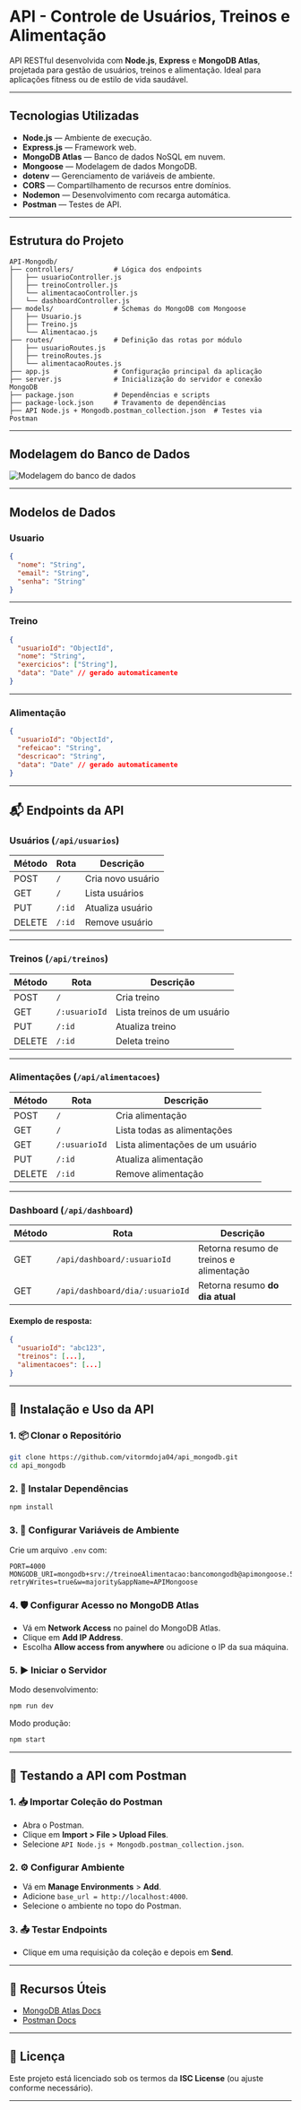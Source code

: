 
# API - Controle de Usuários, Treinos e Alimentação

API RESTful desenvolvida com **Node.js**, **Express** e **MongoDB Atlas**, projetada para gestão de usuários, treinos e alimentação. Ideal para aplicações fitness ou de estilo de vida saudável.

---

## Tecnologias Utilizadas

- **Node.js** — Ambiente de execução.
- **Express.js** — Framework web.
- **MongoDB Atlas** — Banco de dados NoSQL em nuvem.
- **Mongoose** — Modelagem de dados MongoDB.
- **dotenv** — Gerenciamento de variáveis de ambiente.
- **CORS** — Compartilhamento de recursos entre domínios.
- **Nodemon** — Desenvolvimento com recarga automática.
- **Postman** — Testes de API.

---

## Estrutura do Projeto

```
API-Mongodb/
├── controllers/          # Lógica dos endpoints
│   ├── usuarioController.js
│   ├── treinoController.js
│   └── alimentacaoController.js
│   └── dashboardController.js
├── models/               # Schemas do MongoDB com Mongoose
│   ├── Usuario.js
│   ├── Treino.js
│   └── Alimentacao.js
├── routes/               # Definição das rotas por módulo
│   ├── usuarioRoutes.js
│   ├── treinoRoutes.js
│   └── alimentacaoRoutes.js
├── app.js                # Configuração principal da aplicação
├── server.js             # Inicialização do servidor e conexão MongoDB
├── package.json          # Dependências e scripts
├── package-lock.json     # Travamento de dependências
├── API Node.js + Mongodb.postman_collection.json  # Testes via Postman
```

---

## Modelagem do Banco de Dados

![Modelagem do banco de dados](imagens/2cb275e1-5f07-4370-92f1-18ec861a8029.jpeg)

---

## Modelos de Dados

### Usuario

```json
{
  "nome": "String",
  "email": "String",
  "senha": "String"
}
```

---

### Treino

```json
{
  "usuarioId": "ObjectId",
  "nome": "String",
  "exercicios": ["String"],
  "data": "Date" // gerado automaticamente
}
```

---

### Alimentação

```json
{
  "usuarioId": "ObjectId",
  "refeicao": "String",
  "descricao": "String",
  "data": "Date" // gerado automaticamente
}
```

---

## 📬 Endpoints da API

### Usuários (`/api/usuarios`)
| Método | Rota             | Descrição             |
|--------|------------------|------------------------|
| POST   | `/`              | Cria novo usuário      |
| GET    | `/`              | Lista usuários         |
| PUT    | `/:id`           | Atualiza usuário       |
| DELETE | `/:id`           | Remove usuário         |

---

### Treinos (`/api/treinos`)
| Método | Rota                      | Descrição                        |
|--------|---------------------------|----------------------------------|
| POST   | `/`                       | Cria treino                      |
| GET    | `/:usuarioId`             | Lista treinos de um usuário      |
| PUT    | `/:id`                    | Atualiza treino                  |
| DELETE | `/:id`                    | Deleta treino                    |

---

### Alimentações (`/api/alimentacoes`)
| Método | Rota                      | Descrição                            |
|--------|---------------------------|--------------------------------------|
| POST   | `/`                       | Cria alimentação                     |
| GET    | `/`                       | Lista todas as alimentações          |
| GET    | `/:usuarioId`             | Lista alimentações de um usuário     |
| PUT    | `/:id`                    | Atualiza alimentação                 |
| DELETE | `/:id`                    | Remove alimentação                   |

---

### Dashboard (`/api/dashboard`)
| Método | Rota                                 | Descrição                                   |
|--------|--------------------------------------|---------------------------------------------|
| GET    | `/api/dashboard/:usuarioId`          | Retorna resumo de treinos e alimentação     |
| GET    | `/api/dashboard/dia/:usuarioId`      | Retorna resumo **do dia atual**             |

#### Exemplo de resposta:

```json
{
  "usuarioId": "abc123",
  "treinos": [...],
  "alimentacoes": [...]
}
```

---

## 🚀 Instalação e Uso da API

### 1. 📦 Clonar o Repositório

```bash
git clone https://github.com/vitormdoja04/api_mongodb.git
cd api_mongodb
```

### 2. 📁 Instalar Dependências

```bash
npm install
```

### 3. 🔐 Configurar Variáveis de Ambiente

Crie um arquivo `.env` com:

```env
PORT=4000
MONGODB_URI=mongodb+srv://treinoeAlimentacao:bancomongodb@apimongoose.5xjfgqa.mongodb.net/AppTreinoeAlimentacao?retryWrites=true&w=majority&appName=APIMongoose
```

### 4. 🛡️ Configurar Acesso no MongoDB Atlas

- Vá em **Network Access** no painel do MongoDB Atlas.
- Clique em **Add IP Address**.
- Escolha **Allow access from anywhere** ou adicione o IP da sua máquina.

### 5. ▶️ Iniciar o Servidor

Modo desenvolvimento:

```bash
npm run dev
```

Modo produção:

```bash
npm start
```

---

## 🧪 Testando a API com Postman

### 1. 📥 Importar Coleção do Postman

- Abra o Postman.
- Clique em **Import > File > Upload Files**.
- Selecione `API Node.js + Mongodb.postman_collection.json`.

### 2. ⚙️ Configurar Ambiente

- Vá em **Manage Environments** > **Add**.
- Adicione `base_url = http://localhost:4000`.
- Selecione o ambiente no topo do Postman.

### 3. 📤 Testar Endpoints

- Clique em uma requisição da coleção e depois em **Send**.

---

## 🧰 Recursos Úteis

- [MongoDB Atlas Docs](https://www.mongodb.com/docs/atlas/)
- [Postman Docs](https://learning.postman.com/docs/getting-started/introduction/)

---

## 📄 Licença

Este projeto está licenciado sob os termos da **ISC License** (ou ajuste conforme necessário).

---

